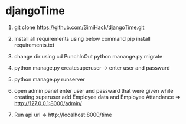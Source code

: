 # djangoTime

1. git clone https://github.com/SimiHack/djangoTime.git
2. Install all requirements using below command
   pip install requirements.txt
3. change dir using cd PunchInOut
  python manange.py migrate
4. python manage.py createsuperuser
-> enter user and passward
5. python manage.py runserver
6. open admin panel enter user and passward that were given while creating superuser
  add Employee data and Employee Attandance
=> http://127.0.0.1:8000/admin/

7. Run api url
=> http://localhost:8000/time

